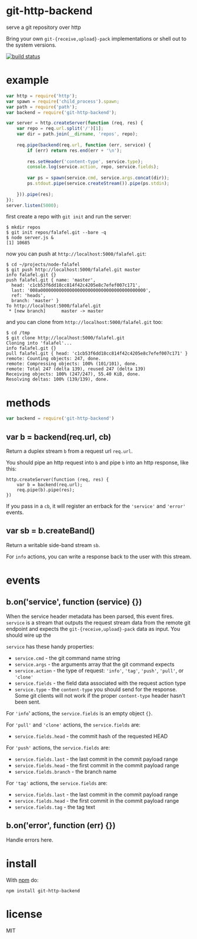# git-http-backend

serve a git repository over http

Bring your own `git-{receive,upload}-pack` implementations or shell out to the
system versions.

[![build status](https://secure.travis-ci.org/substack/git-http-backend.png)](http://travis-ci.org/substack/git-http-backend)

# example

``` js
var http = require('http');
var spawn = require('child_process').spawn;
var path = require('path');
var backend = require('git-http-backend');

var server = http.createServer(function (req, res) {
    var repo = req.url.split('/')[1];
    var dir = path.join(__dirname, 'repos', repo);
    
    req.pipe(backend(req.url, function (err, service) {
        if (err) return res.end(err + '\n');
        
        res.setHeader('content-type', service.type);
        console.log(service.action, repo, service.fields);
        
        var ps = spawn(service.cmd, service.args.concat(dir));
        ps.stdout.pipe(service.createStream()).pipe(ps.stdin);
        
    })).pipe(res);
});
server.listen(5000);
```

first create a repo with `git init` and run the server:

```
$ mkdir repos
$ git init repos/falafel.git --bare -q
$ node server.js &
[1] 10685
```

now you can push at `http://localhost:5000/falafel.git`:

```
$ cd ~/projects/node-falafel
$ git push http://localhost:5000/falafel.git master
info falafel.git {}
push falafel.git { name: 'master',
  head: 'c1cb53f6dd18cc814f42c4205e8c7efef007c171',
  last: '008a0000000000000000000000000000000000000000',
  ref: 'heads',
  branch: 'master' }
To http://localhost:5000/falafel.git
 * [new branch]      master -> master
```

and you can clone from `http://localhost:5000/falafel.git` too:

```
$ cd /tmp
$ git clone http://localhost:5000/falafel.git
Cloning into 'falafel'...
info falafel.git {}
pull falafel.git { head: 'c1cb53f6dd18cc814f42c4205e8c7efef007c171' }
remote: Counting objects: 247, done.
remote: Compressing objects: 100% (101/101), done.
remote: Total 247 (delta 139), reused 247 (delta 139)
Receiving objects: 100% (247/247), 55.40 KiB, done.
Resolving deltas: 100% (139/139), done.
```

# methods

``` js
var backend = require('git-http-backend')
```

## var b = backend(req.url, cb)

Return a duplex stream `b` from a request url `req.url`.

You should pipe an http request into `b` and pipe `b` into an http response,
like this:

```
http.createServer(function (req, res) {
    var b = backend(req.url);
    req.pipe(b).pipe(res);
})
```

If you pass in a `cb`, it will register an errback for the `'service'` and
`'error'` events.

## var sb = b.createBand()

Return a writable side-band stream `sb`.

For `info` actions, you can write a response back to the user with this stream.

# events

## b.on('service', function (service) {})

When the service header metadata has been parsed, this event fires. `service` is
a stream that outputs the request stream data from the remote git endpoint and
expects the `git-{receive,upload}-pack` data as input. You should wire up the 

`service` has these handy properties:

* `service.cmd` - the git command name string
* `service.args` - the arguments array that the git command expects
* `service.action` - the type of request: `'info'`, `'tag'`, `'push'`, `'pull'`,
or `'clone'`
* `service.fields` - the field data associated with the request action type
* `service.type` - the `content-type` you should send for the response. Some git
clients will not work if the proper `content-type` header hasn't been sent.

For `'info`' actions, the `service.fields` is an empty object `{}`.

For `'pull'` and `'clone'` actions, the `service.fields` are:

* `service.fields.head` - the commit hash of the requested HEAD

For `'push'` actions, the `service.fields` are:

* `service.fields.last` - the last commit in the commit payload range
* `service.fields.head` - the first commit in the commit payload range
* `service.fields.branch` - the branch name

For `'tag'` actions, the `service.fields` are:

* `service.fields.last` - the last commit in the commit payload range
* `service.fields.head` - the first commit in the commit payload range
* `service.fields.tag` - the tag text

## b.on('error', function (err) {})

Handle errors here.

# install

With [npm](https://npmjs.org) do:

```
npm install git-http-backend
```

# license

MIT
